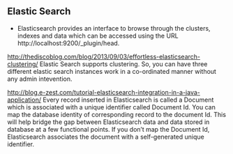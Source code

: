 ## Elastic Search
* Elasticsearch provides an interface to browse through the clusters, indexes and data which can be accessed using the URL http://localhost:9200/_plugin/head. 

http://thediscoblog.com/blog/2013/09/03/effortless-elasticsearch-clustering/
Elastic Search supports clustering. So, you can have three different elastic search instances work in a co-ordinated manner without any admin intevention.

http://blog.e-zest.com/tutorial-elasticsearch-integration-in-a-java-application/
Every record inserted in Elasticsearch is called a Document which is associated with a unique identifier called Document Id. You can map the database identity of corresponding record to the document Id. This will help bridge the gap between Elasticsearch data and data stored in database at a few functional points. If you don’t map the Document Id, Elasticsearch associates the document with a self-generated unique identifier.

